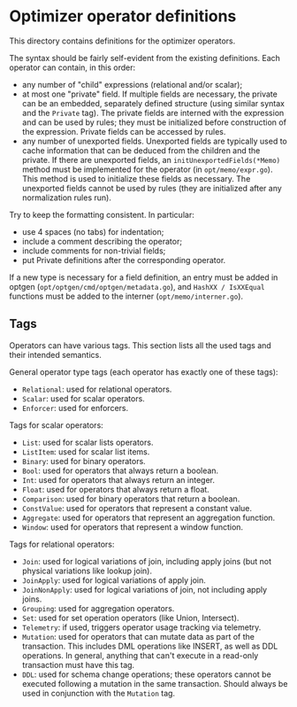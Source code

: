 Optimizer operator definitions
==============================

This directory contains definitions for the optimizer operators.

The syntax should be fairly self-evident from the existing definitions. Each
operator can contain, in this order:
 - any number of "child" expressions (relational and/or scalar);
 - at most one "private" field. If multiple fields are necessary, the private
   can be an embedded, separately defined structure (using similar syntax and
   the `Private` tag). The private fields are interned with the expression and
   can be used by rules; they must be initialized before construction of the
   expression. Private fields can be accessed by rules.
 - any number of unexported fields. Unexported fields are typically used to
   cache information that can be deduced from the children and the private. If
   there are unexported fields, an `initUnexportedFields(*Memo)` method must be
   implemented for the operator (in `opt/memo/expr.go`). This method is used to
   initialize these fields as necessary. The unexported fields cannot be used by
   rules (they are initialized after any normalization rules run).

Try to keep the formatting consistent. In particular:
 - use 4 spaces (no tabs) for indentation;
 - include a comment describing the operator;
 - include comments for non-trivial fields;
 - put Private definitions after the corresponding operator.

If a new type is necessary for a field definition, an entry must be added in
optgen (`opt/optgen/cmd/optgen/metadata.go`), and `HashXX / IsXXEqual` functions
must be added to the interner (`opt/memo/interner.go`).

## Tags

Operators can have various tags. This section lists all the used tags and their
intended semantics.

General operator type tags (each operator has exactly one of these tags):
 - `Relational`: used for relational operators.
 - `Scalar`: used for scalar operators.
 - `Enforcer`: used for enforcers.

Tags for scalar operators:
 - `List`: used for scalar lists operators.
 - `ListItem`: used for scalar list items.
 - `Binary`: used for binary operators.
 - `Bool`: used for operators that always return a boolean.
 - `Int`: used for operators that always return an integer.
 - `Float`: used for operators that always return a float.
 - `Comparison`: used for binary operators that return a boolean.
 - `ConstValue`: used for operators that represent a constant value.
 - `Aggregate`: used for operators that represent an aggregation function.
 - `Window`: used for operators that represent a window function.

Tags for relational operators:
 - `Join`: used for logical variations of join, including apply joins (but not
   physical variations like lookup join).
 - `JoinApply`: used for logical variations of apply join.
 - `JoinNonApply`: used for logical variations of join, not including apply
   joins.
 - `Grouping`: used for aggregation operators.
 - `Set`: used for set operation operators (like Union, Intersect).
 - `Telemetry`: if used, triggers operator usage tracking via telemetry.
 - `Mutation`: used for operators that can mutate data as part of the
   transaction. This includes DML operations like INSERT, as well as DDL
   operations. In general, anything that can't execute in a read-only
   transaction must have this tag.
 - `DDL`: used for schema change operations; these operators cannot be executed
   following a mutation in the same transaction. Should always be used in
   conjunction with the `Mutation` tag.
